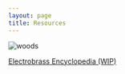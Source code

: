 ```yaml
---
layout: page
title: Resources
---
```


![woods](../images/woods.jpg)

[Electrobrass Encyclopedia (WIP)](https://jbaylies.github.io/Electrobrass_Encyclopedia/en/master/index.html)
